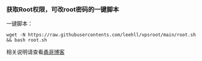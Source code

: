 ### 获取Root权限，可改root密码的一键脚本

一键脚本：

```
wget -N https://raw.githubusercontents.com/leehll/vpsroot/main/root.sh && bash root.sh
```

相关说明请查看[甬哥博客](https://kkkyg.blogspot.com/2022/02/vpsrootrooteuservhax-ipv6oraclegpcibm.html)

